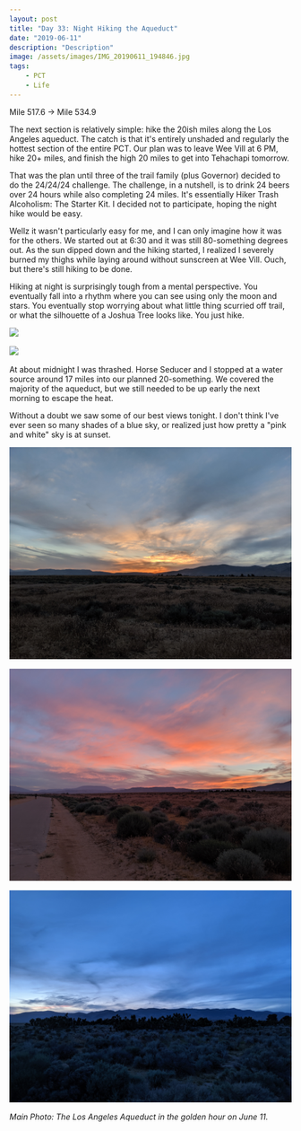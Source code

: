 ```yaml
---
layout: post
title: "Day 33: Night Hiking the Aqueduct"
date: "2019-06-11"
description: "Description"
image: /assets/images/IMG_20190611_194846.jpg
tags:
    - PCT
    - Life
---
```

Mile 517.6 -> Mile 534.9

The next section is relatively simple: hike the 20ish miles along the Los Angeles aqueduct. The catch is that it's entirely unshaded and regularly the hottest section of the entire PCT. Our plan was to leave Wee Vill at 6 PM, hike 20+ miles, and finish the high 20 miles to get into Tehachapi tomorrow.

That was the plan until three of the trail family (plus Governor) decided to do the 24/24/24 challenge. The challenge, in a nutshell, is to drink 24 beers over 24 hours while also completing 24 miles. It's essentially Hiker Trash Alcoholism: The Starter Kit. I decided not to participate, hoping the night hike would be easy.

Wellz it wasn't particularly easy for me, and I can only imagine how it was for the others. We started out at 6:30 and it was still 80-something degrees out. As the sun dipped down and the hiking started, I realized I severely burned my thighs while laying around without sunscreen at Wee Vill. Ouch, but there's still hiking to be done.

Hiking at night is surprisingly tough from a mental perspective. You eventually fall into a rhythm where you can see using only the moon and stars. You eventually stop worrying about what little thing scurried off trail, or what the silhouette of a Joshua Tree looks like. You just hike.

![](/assets/images/IMG_20190611_195714.jpg)

![](/assets/images/IMG_20190611_201723.jpg)

At about midnight I was thrashed. Horse Seducer and I stopped at a water source around 17 miles into our planned 20-something. We covered the majority of the aqueduct, but we still needed to be up early the next morning to escape the heat.

Without a doubt we saw some of our best views tonight. I don't think I've ever seen so many shades of a blue sky, or realized just how pretty a "pink and white" sky is at sunset.

![](/assets/images/IMG_20190611_200800.jpg)

![](/assets/images/IMG_20190611_201800.jpg)

![](/assets/images/IMG_20190611_202648.jpg)

*Main Photo: The Los Angeles Aqueduct in the golden hour on June 11.*
